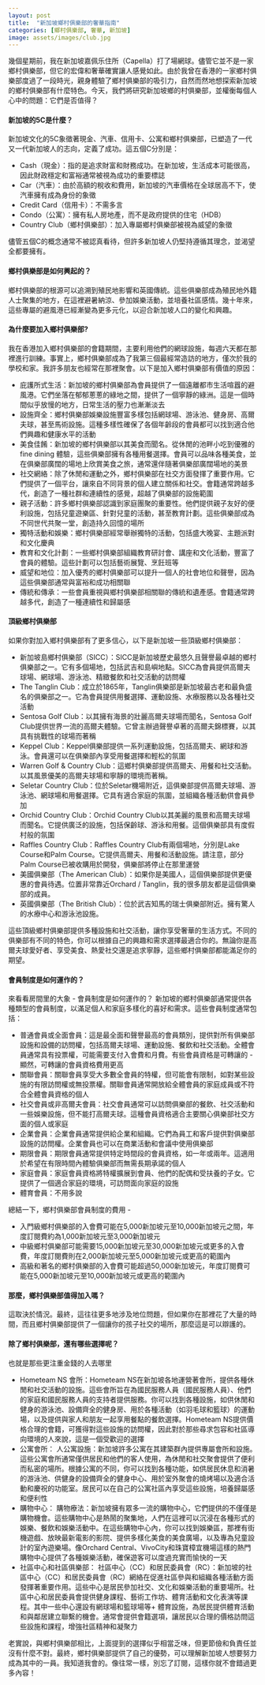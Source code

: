 ```yaml
---
layout: post
title:  "新加坡鄉村俱樂部的奢華指南"
categories: [鄉村俱樂部, 奢華, 新加坡]
image: assets/images/club.jpg
---
```

幾個星期前，我在新加坡嘉佩乐住所（Capella）打了場網球。儘管它並不是一家鄉村俱樂部，但它的宏偉和奢華確實讓人感覺如此。由於我曾在香港的一家鄉村俱樂部度過了一段時光，親身體驗了鄉村俱樂部的吸引力，自然而然地想探索新加坡的鄉村俱樂部有什麼特色。今天，我們將研究新加坡鄉的村俱樂部，並權衡每個人心中的問題：它們是否值得？

#### 新加坡的5C是什麼？

新加坡文化的5C象徵著現金、汽車、信用卡、公寓和鄉村俱樂部，已塑造了一代又一代新加坡人的志向，定義了成功。這五個C分別是：
+ Cash（現金）：指的是追求財富和財務成功。在新加坡，生活成本可能很高，因此財政穩定和富裕通常被視為成功的重要標誌
+ Car（汽車）：由於高額的稅收和費用，新加坡的汽車價格在全球居高不下，使汽車擁有成為身份的象徵
+ Credit Card（信用卡）：不需多言
+ Condo（公寓）：擁有私人房地產，而不是政府提供的住宅（HDB）
+ Country Club（鄉村俱樂部）：加入專屬鄉村俱樂部被視為威望的象徵

儘管五個C的概念通常不被認真看待，但許多新加坡人仍堅持遵循其理念，並渴望全都要擁有。

#### 鄉村俱樂部是如何興起的？
鄉村俱樂部的根源可以追溯到殖民地影響和英國傳統。這些俱樂部成為殖民地外籍人士聚集的地方，在這裡避暑納涼、參加娛樂活動，並培養社區感情。幾十年來，這些專屬的避風港已經漸變為更多元化，以迎合新加坡人口的變化和興趣。

#### 為什麼要加入鄉村俱樂部?
我在香港加入鄉村俱樂部的會籍期間，主要利用他們的網球設施，每週六天都在那裡進行訓練。事實上，鄉村俱樂部成為了我第三個最經常造訪的地方，僅次於我的學校和家。我許多朋友也經常在那裡聚會。以下是加入鄉村俱樂部有價值的原因：
+ 庇護所式生活：新加坡的鄉村俱樂部為會員提供了一個遠離都市生活喧囂的避風港。它們坐落在郁郁蔥蔥的綠地之間，提供了一個寧靜的綠洲。這是一個時間似乎放慢的地方，日常生活的壓力也漸漸淡去
+ 設施齊全：鄉村俱樂部娛樂設施豐富多樣包括網球場、游泳池、健身房、高爾夫球，甚至馬術設施。這種多樣性確保了各個年齡段的會員都可以找到適合他們興趣和健康水平的活動
+ 美食佳餚：新加坡的鄉村俱樂部以其美食而聞名。從休閒的池畔小吃到優雅的 fine dining 體驗，這些俱樂部擁有各種用餐選擇。會員可以品味各種美食，並在俱樂部廣闊的場地上欣賞美食之旅，通常還伴隨著俱樂部廣闊場地的美景
+ 社交網絡：除了休閒和運動之外，鄉村俱樂部在社交方面發揮了重要作用。它們提供了一個平台，讓來自不同背景的個人建立關係和社交。會籍通常跨越多代，創造了一種社群和連續性的感覺，超越了俱樂部的設施範圍
+ 親子活動：許多鄉村俱樂部認識到家庭團聚的重要性。他們提供親子友好的便利設施，包括兒童遊樂區、針對兒童的活動，甚至教育計劃。這些俱樂部成為不同世代共聚一堂，創造持久回憶的場所
+ 獨特活動和娛樂：鄉村俱樂部經常舉辦獨特的活動，包括盛大晚宴、主題派對和文化慶典
+ 教育和文化計劃：一些鄉村俱樂部組織教育研討會、講座和文化活動，豐富了會員的體驗。這些計劃可以包括藝術展覽、烹飪班等
+ 威望和地位：加入優秀的鄉村俱樂部可以提升一個人的社會地位和聲譽，因為這些俱樂部通常與富裕和成功相關聯
+ 傳統和傳承：一些會員重視與鄉村俱樂部相關聯的傳統和遺產感。會籍通常跨越多代，創造了一種連續性和歸屬感

#### 頂級鄉村俱樂部
如果你對加入鄉村俱樂部有了更多信心，以下是新加坡一些頂級鄉村俱樂部：
+ 新加坡島鄉村俱樂部（SICC）：SICC是新加坡歷史最悠久且聲譽最卓越的鄉村俱樂部之一。它有多個場地，包括武吉和島嶼地點。SICC為會員提供高爾夫球場、網球場、游泳池、精緻餐飲和社交活動的訪問權
+ The Tanglin Club：成立於1865年，Tanglin俱樂部是新加坡最古老和最負盛名的俱樂部之一。它為會員提供用餐選擇、運動設施、水療服務以及各種社交活動
+ Sentosa Golf Club：以其擁有海景的壯麗高爾夫球場而聞名，Sentosa Golf Club提供世界一流的高爾夫體驗。它曾主辦過聲譽卓著的高爾夫錦標賽，以其具有挑戰性的球場而著稱
+ Keppel Club：Keppel俱樂部提供一系列運動設施，包括高爾夫、網球和游泳。會員還可以在俱樂部內享受用餐選擇和輕松的氛圍
+ Warren Golf & Country Club：這鄉村俱樂部提供高爾夫、用餐和社交活動。以其風景優美的高爾夫球場和寧靜的環境而著稱。
+ Seletar Country Club：位於Seletar機場附近，這俱樂部提供高爾夫球場、游泳池、網球場和用餐選擇。它具有適合家庭的氛圍，並組織各種活動供會員參加
+ Orchid Country Club：Orchid Country Club以其美麗的風景和高爾夫球場而聞名。它提供廣泛的設施，包括保齡球、游泳和用餐。這個俱樂部具有度假村般的氛圍
+ Raffles Country Club：Raffles Country Club有兩個場地，分別是Lake Course和Palm Course。它提供高爾夫、用餐和活動設施。請注意，部分Palm Course已被收購用於開發，俱樂部將停止在那里運營
+ 美國俱樂部（The American Club）：如果你是美國人，這個俱樂部提供更優惠的會員待遇。位置非常靠近Orchard / Tanglin，我的很多朋友都是這個俱樂部的成員。
+ 英國俱樂部（The British Club）：位於武吉知馬的瑞士俱樂部附近。擁有驚人的水療中心和游泳池設施。

這些頂級鄉村俱樂部提供多種設施和社交活動，讓你享受奢華的生活方式。不同的俱樂部有不同的特色，你可以根據自己的興趣和需求選擇最適合你的。無論你是高爾夫球愛好者、享受美食、熱愛社交還是追求寧靜，這些鄉村俱樂部都能滿足你的期望。

#### 會員制度是如何運作的？

來看看房間里的大象 - 會員制度是如何運作的？ 新加坡的鄉村俱樂部通常提供各種類型的會員制度，以滿足個人和家庭多樣化的喜好和需求。這些會員制度通常包括：
+ 普通會員或全面會員：這是最全面和聲譽最高的會員類別，提供對所有俱樂部設施和設備的訪問權，包括高爾夫球場、運動設施、餐飲和社交活動。全體會員通常具有投票權，可能需要支付入會費和月費。有些會員資格是可轉讓的 - 顯然，可轉讓的會員資格費用更高
+ 關聯會員：關聯會員享受大多數全會員的特權，但可能會有限制，如對某些設施的有限訪問權或無投票權。關聯會員通常開放給全體會員的家庭成員或不符合全體會員資格的個人
+ 社交會員或非高爾夫會員：社交會員通常可以訪問俱樂部的餐飲、社交活動和一些娛樂設施，但不能打高爾夫球。這種會員資格適合主要關心俱樂部社交方面的個人或家庭
+ 企業會員：企業會員通常提供給企業和組織。它們為員工和客戶提供對俱樂部設施的訪問權。企業會員也可以在商業活動和會議中使用俱樂部
+ 期限會員：期限會員通常提供特定時間段的會員資格，如一年或兩年。這適用於希望在有限時間內體驗俱樂部而無需長期承諾的個人
+ 家庭會員：家庭會員資格將特權擴展到會員、他們的配偶和受扶養的子女。它提供了一個適合家庭的環境，可訪問面向家庭的設施
+ 體育會員：不用多說

總結一下，鄉村俱樂部會員制度的費用 -
+ 入門級鄉村俱樂部的入會費可能在5,000新加坡元至10,000新加坡元之間，年度訂閱費約為1,000新加坡元至3,000新加坡元
+ 中級鄉村俱樂部可能需要15,000新加坡元至30,000新加坡元或更多的入會費，年度訂閱費則在2,000新加坡元至5,000新加坡元或更高的範圍內
+ 高級和著名的鄉村俱樂部的入會費可能超過50,000新加坡元，年度訂閱費可能在5,000新加坡元至10,000新加坡元或更高的範圍內

#### 那麼，鄉村俱樂部值得加入嗎？
這取決於情況。最終，這往往更多地涉及地位問題，但如果你在那裡花了大量的時間，而且鄉村俱樂部提供了一個讓你的孩子社交的場所，那麼這是可以辯護的。

#### 除了鄉村俱樂部，還有哪些選擇呢？
也就是那些更注重金錢的人去哪里
+ Hometeam NS 會所：Hometeam NS在新加坡各地運營著會所，提供各種休閒和社交活動的設施。這些會所旨在為國民服務人員（國民服務人員）、他們的家庭和國民服務人員的支持者提供服務。你可以找到各種設施，如供休閒和健身的游泳池、設備齊全的健身房、用於各種活動（如羽毛球和籃球）的運動場，以及提供與家人和朋友一起享用餐點的餐飲選擇。Hometeam NS提供價格合理的會籍，可獲得對這些設施的訪問權，因此對於那些尋求包容和社區導向環境的人來說，這是一個受歡迎的選擇
+ 公寓會所： 人公寓設施：新加坡許多公寓在其建築群內提供專屬會所和設施。這些公寓會所通常僅供居民和他們的客人使用，為休閒和社交聚會提供了便利而私密的場所。根據公寓的不同，你可以找到各種功能，如供居民休息和消暑的游泳池、供健身的設備齊全的健身中心、用於室外聚會的燒烤場以及適合活動和慶祝的功能室。居民可以在自己的公寓社區內享受這些設施，培養歸屬感和便利性
+ 購物中心： 購物療法：新加坡擁有眾多一流的購物中心，它們提供的不僅僅是購物機會。這些購物中心是熱鬧的聚集地，人們在這裡可以沉浸在各種形式的娛樂、餐飲和娛樂活動中。在這些購物中心內，你可以找到娛樂區，那裡有街機遊戲、放映最新電影的影院、提供多樣化美食的美食廣場，以及專為兒童設計的室內遊樂場。像Orchard Central、VivoCity和珠寶樟宜機場這樣的熱門購物中心提供了各種娛樂活動，確保遊客可以度過充實而愉快的一天
+ 社區中心和社區俱樂部： 社區中心（CC）和居民委員會（RC）：新加坡的社區中心（CC）和居民委員會（RC）網絡在促進社區參與和組織各種活動方面發揮著重要作用。這些中心是居民參加社交、文化和娛樂活動的重要場所。社區中心和居民委員會提供健身課程、藝術工作坊、體育活動和文化表演等課程。其中一些中心還設有網球場和籃球場等+ 體育設施，為居民提供體育活動和與鄰居建立聯繫的機會。通常會提供會籍選項，讓居民以合理的價格訪問這些設施和課程，增強社區精神和凝聚力

老實說，與鄉村俱樂部相比，上面提到的選擇似乎相當乏味，但更節儉和負責任並沒有什麼不對。最終，鄉村俱樂部提供了自己的優勢，可以理解新加坡人想要努力成為其中的一員。我知道我會的。像往常一樣，別忘了訂閱，這樣你就不會錯過更多內容！